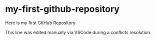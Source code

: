 # my-first-github-repository
Here is my first GitHub Repository

This line was edited manually via VSCode during a conflicts resolution.